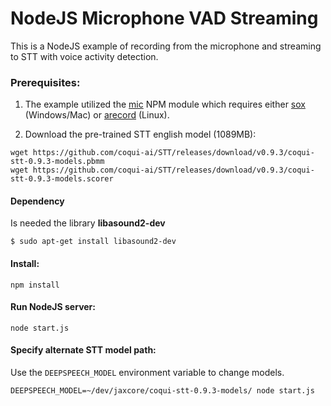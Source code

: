 # NodeJS Microphone VAD Streaming

This is a NodeJS example of recording from the microphone and streaming to
STT with voice activity detection.

### Prerequisites:

1) The example utilized the [mic](https://github.com/ashishbajaj99/mic) NPM module which requires
either [sox](http://sox.sourceforge.net/) (Windows/Mac) or [arecord](http://alsa-project.org/) (Linux).

2) Download the pre-trained STT english model (1089MB):

```
wget https://github.com/coqui-ai/STT/releases/download/v0.9.3/coqui-stt-0.9.3-models.pbmm
wget https://github.com/coqui-ai/STT/releases/download/v0.9.3/coqui-stt-0.9.3-models.scorer
```

#### Dependency

Is needed the library **libasound2-dev**

```
$ sudo apt-get install libasound2-dev
```

#### Install:

```
npm install
```

#### Run NodeJS server:

```
node start.js
```

#### Specify alternate STT model path:

Use the `DEEPSPEECH_MODEL` environment variable to change models.

```
DEEPSPEECH_MODEL=~/dev/jaxcore/coqui-stt-0.9.3-models/ node start.js
```
